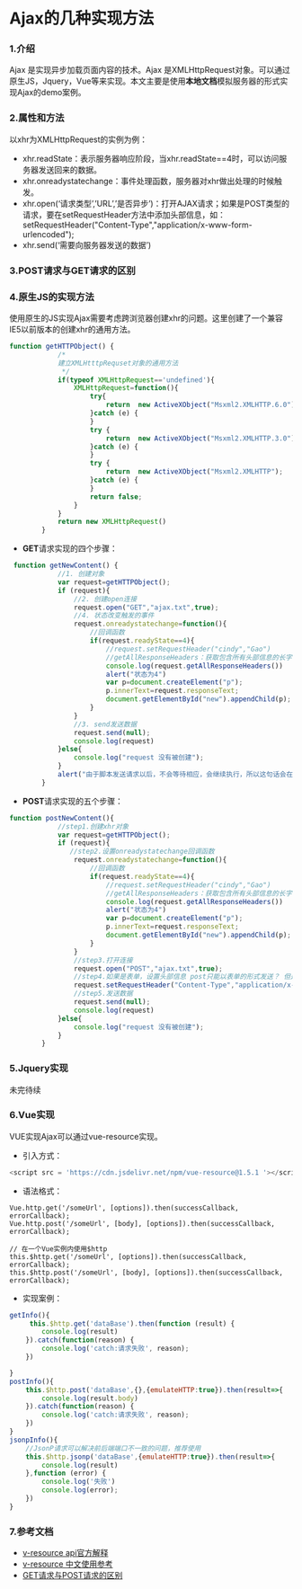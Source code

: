 # Ajax的几种实现方法

### 1.介绍
Ajax 是实现异步加载页面内容的技术。Ajax 是XMLHttpRequest对象。可以通过原生JS，Jquery，Vue等来实现。本文主要是使用**本地文档**模拟服务器的形式实现Ajax的demo案例。

### 2.属性和方法
以xhr为XMLHttpRequest的实例为例：
- xhr.readState：表示服务器响应阶段，当xhr.readState==4时，可以访问服务器发送回来的数据。
- xhr.onreadystatechange：事件处理函数，服务器对xhr做出处理的时候触发。
- xhr.open(‘请求类型’,’URL’,’是否异步’)：打开AJAX请求；如果是POST类型的请求，要在setRequestHeader方法中添加头部信息，如：  setRequestHeader("Content-Type","application/x-www-form-urlencoded");
- xhr.send(‘需要向服务器发送的数据’)

### 3.POST请求与GET请求的区别 

### 4.原生JS的实现方法
使用原生的JS实现Ajax需要考虑跨浏览器创建xhr的问题。这里创建了一个兼容IE5以前版本的创建xhr的通用方法。
```js
function getHTTPObject() {
            /*
            建立XMLHtttpRequset对象的通用方法
             */
            if(typeof XMLHttpRequest=='undefined'){
                XMLHttpRequest=function(){
                    try{
                        return  new ActiveXObject("Msxml2.XMLHTTP.6.0");
                    }catch (e) {
                    }
                    try {
                        return  new ActiveXObject("Msxml2.XMLHTTP.3.0");
                    }catch (e) {
                    }
                    try {
                        return  new ActiveXObject("Msxml2.XMLHTTP");
                    }catch (e) {
                    }
                    return false;
                }
            }
            return new XMLHttpRequest()
        }
```
- **GET**请求实现的四个步骤：
```js
 function getNewContent() {
            //1. 创建对象
            var request=getHTTPObject();
            if (request){
                //2. 创建open连接
                request.open("GET","ajax.txt",true);
                //4. 状态改变触发的事件
                request.onreadystatechange=function(){
                    //回调函数
                    if(request.readyState==4){
                        //request.setRequestHeader("cindy","Gao")
                        //getAllResponseHeaders：获取包含所有头部信息的长字符串
                        console.log(request.getAllResponseHeaders())
                        alert("状态为4")
                        var p=document.createElement("p");
                        p.innerText=request.responseText;
                        document.getElementById("new").appendChild(p);
                    }
                }
                //3. send发送数据
                request.send(null);
                console.log(request)
            }else{
                console.log("request 没有被创建");
            }
            alert("由于脚本发送请求以后，不会等待相应，会继续执行，所以这句话会在，状态4之前发生。")
        }
```
- **POST**请求实现的五个步骤：
```js
function postNewContent(){
            //step1.创建xhr对象
            var request=getHTTPObject();
            if (request){
               //step2.设置onreadystatechange回调函数
                request.onreadystatechange=function(){
                    //回调函数
                    if(request.readyState==4){
                        //request.setRequestHeader("cindy","Gao")
                        //getAllResponseHeaders：获取包含所有头部信息的长字符串
                        console.log(request.getAllResponseHeaders())
                        alert("状态为4")
                        var p=document.createElement("p");
                        p.innerText=request.responseText;
                        document.getElementById("new").appendChild(p);
                    }
                }
                //step3.打开连接
                request.open("POST","ajax.txt",true);
                //step4.如果是表单，设置头部信息 post只能以表单的形式发送？ 但是手动添加的请求不是表单
                request.setRequestHeader("Content-Type","application/x-www-form-urlencoded");
                //step5.发送数据
                request.send(null);
                console.log(request)
            }else{
                console.log("request 没有被创建");
            }
        }
```

### 5.Jquery实现
未完待续

### 6.Vue实现
VUE实现Ajax可以通过vue-resource实现。
* 引入方式：
```js
<script src = 'https://cdn.jsdelivr.net/npm/vue-resource@1.5.1 '></script>
```
* 语法格式：
```js// 基于全局Vue对象使用http
Vue.http.get('/someUrl', [options]).then(successCallback, errorCallback);
Vue.http.post('/someUrl', [body], [options]).then(successCallback, errorCallback);

// 在一个Vue实例内使用$http
this.$http.get('/someUrl', [options]).then(successCallback, errorCallback);
this.$http.post('/someUrl', [body], [options]).then(successCallback, errorCallback);
```
* 实现案例：
```js
getInfo(){
     this.$http.get('dataBase').then(function (result) {
        console.log(result)
    }).catch(function(reason) {
        console.log('catch:请求失败', reason);
    })

}
postInfo(){
    this.$http.post('dataBase',{},{emulateHTTP:true}).then(result=>{
        console.log(result.body)
    }).catch(function(reason) {
        console.log('catch:请求失败', reason);
    })
}
jsonpInfo(){
    //JsonP请求可以解决前后端端口不一致的问题，推荐使用
    this.$http.jsonp('dataBase',{emulateHTTP:true}).then(result=>{
        console.log(result)
    },function (error) {
        console.log('失败')
        console.log(error);
    })
}
```

### 7.参考文档
* [v-resource api官方解释](https://github.com/pagekit/vue-resource)
* [v-resource 中文使用参考](https://www.cnblogs.com/keepfool/p/5657065.html)
* [GET请求与POST请求的区别]()
